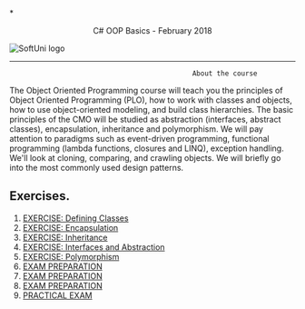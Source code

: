 *<p align="center"> C# OOP Basics - February 2018<p>
![SoftUni logo][logo] <a/>

[logo]: http://innovationstarterbox.bg/wp-content/uploads/2016/05/Softuni_logo_trasparent.png "Logo Title Text 2"

---

                                                 About the course


The Object Oriented Programming course will teach you the principles of Object Oriented Programming (PLO), how to work with classes and objects, how to use object-oriented modeling, and build class hierarchies. The basic principles of the CMO will be studied as abstraction (interfaces, abstract classes), encapsulation, inheritance and polymorphism. We will pay attention to paradigms such as event-driven programming, functional programming (lambda functions, closures and LINQ), exception handling. We'll look at cloning, comparing, and crawling objects. We will briefly go into the most commonly used design patterns.


## Exercises.
1. <a href="https://github.com/melikpehlivanov/CSharp-OOP-Basic-February-2018/tree/master/Defining%20Classes%20-%20Exercise"> EXERCISE: Defining Classes </a> 
2. <a href="https://github.com/melikpehlivanov/CSharp-OOP-Basic/tree/master/Encapsulation%20-%20Exercise"> EXERCISE: Encapsulation</a> 
3. <a href="https://github.com/melikpehlivanov/CSharp-OOP-Basic/tree/master/Inheritance%20-%20Exercise"> EXERCISE: Inheritance </a> 
4. <a href="https://github.com/melikpehlivanov/CSharp-OOP-Basic-February-2018/tree/master/Intefaces%20-%20Exercises"> EXERCISE: Interfaces and Abstraction </a>
5. <a href="https://github.com/melikpehlivanov/CSharp-OOP-Basic/tree/master/Polymorphism%20-%20Exercise"> EXERCISE: Polymorphism </a>
6. <a href="https://github.com/melikpehlivanov/CSharp-OOP-Basic/tree/master/Exam%20Preparation%20-%2012%20July%202017"> EXAM PREPARATION </a>
7. <a href="https://github.com/melikpehlivanov/CSharp-OOP-Basic-February-2018/tree/master/Exams/NeedForSpeed%20-%20Exam"> EXAM PREPARATION </a>
9. <a href=""> EXAM PREPARATION </a>
10. <a href=""> PRACTICAL EXAM </a>
